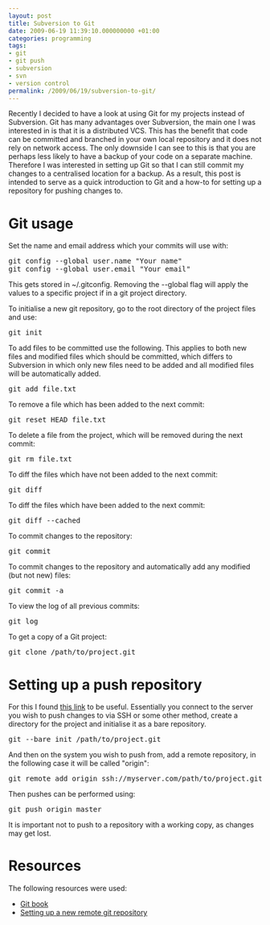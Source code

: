 ```yaml
---
layout: post
title: Subversion to Git
date: 2009-06-19 11:39:10.000000000 +01:00
categories: programming
tags:
- git
- git push
- subversion
- svn
- version control
permalink: /2009/06/19/subversion-to-git/
---
```

Recently I decided to have a look at using Git for my projects instead of Subversion. Git has many advantages over Subversion, the main one I was interested in is that it is a distributed VCS. This has the benefit that code can be committed and branched in your own local repository and it does not rely on network access. The only downside I can see to this is that you are perhaps less likely to have a backup of your code on a separate machine. Therefore I was interested in setting up Git so that I can still commit my changes to a centralised location for a backup. As a result, this post is intended to serve as a quick introduction to Git and a how-to for setting up a repository for pushing changes to.

# Git usage

Set the name and email address which your commits will use with:

<pre>git config --global user.name "Your name"
git config --global user.email "Your email"</pre>

This gets stored in ~/.gitconfig. Removing the --global flag will apply the values to a specific project if in a git project directory.

To initialise a new git repository, go to the root directory of the project files and use:

<pre>git init</pre>

To add files to be committed use the following. This applies to both new files and modified files which should be committed, which differs to Subversion in which only new files need to be added and all modified files will be automatically added.

<pre>git add file.txt</pre>

To remove a file which has been added to the next commit:

<pre>git reset HEAD file.txt</pre>

To delete a file from the project, which will be removed during the next commit:

<pre>git rm file.txt</pre>

To diff the files which have not been added to the next commit:

<pre>git diff</pre>

To diff the files which have been added to the next commit:

<pre>git diff --cached</pre>

To commit changes to the repository:

<pre>git commit</pre>

To commit changes to the repository and automatically add any modified (but not new) files:

<pre>git commit -a</pre>

To view the log of all previous commits:

<pre>git log</pre>

To get a copy of a Git project:

<pre>git clone /path/to/project.git</pre>

# Setting up a push repository

For this I found [this link](http://toolmantim.com/articles/setting_up_a_new_remote_git_repository) to be useful. Essentially you connect to the server you wish to push changes to via SSH or some other method, create a directory for the project and initialise it as a bare repository.

<pre>git --bare init /path/to/project.git</pre>

And then on the system you wish to push from, add a remote repository, in the following case it will be called "origin":

<pre>git remote add origin ssh://myserver.com/path/to/project.git</pre>

Then pushes can be performed using:

<pre>git push origin master</pre>

It is important not to push to a repository with a working copy, as changes may get lost.

# Resources

The following resources were used:

*   [Git book](http://book.git-scm.com/ "Git book")
*   [Setting up a new remote git repository](http://toolmantim.com/articles/setting_up_a_new_remote_git_repository "Setting up a new remote git repository")
